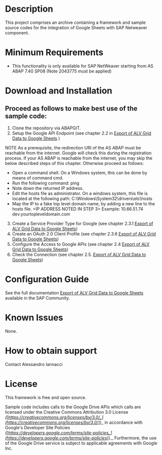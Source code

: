 # Description

This project comprises an archive containing a framework and sample source codes for the integration of Google Sheets with SAP Netweaver component.

# Minimum Requirements

- This functionality is only available for SAP NetWeaver starting from AS ABAP 7.40 SP08 (Note 2043775 must be applied)

# Download and Installation

## Proceed as follows to make best use of the sample code:

1. Clone the repository via ABAPGIT.
2. Setup the Google API Endpoint (see chapter 2.2 in [Export of ALV Grid Data to Google Sheets](https://www.sap.com/documents/2018/07/56e0dd6d-0f7d-0010-87a3-c30de2ffd8ff.html) )

NOTE
As a prerequisite, the redirection URI of the AS ABAP must be reachable from the internet. Google will
check this during the registration process. If your AS ABAP is reachable from the internet, you may
skip the below described steps of this chapter. Otherwise proceed as follows:
- Open a command shell. On a Windows system, this can be done by means of command cmd.
- Run the following command:
ping <hostname of your AS ABAP Development System>
- Note down the returned IP address.
- Edit the hosts file as administrator. On a windows system, this file is located at the following path:
C:\Windows\System32\drivers\etc\hosts
- Map the IP to a fake top level domain name, by adding a new line to the hosts file.
<IP ADDRESS NOTED IN STEP 3> <YOUR TOP LEVEL DOMAIN>
Example: 10.66.51.74 dev.yourtopleveldomain.com


3. Create a Service Provider Type for Google (see chapter 2.3.1 [Export of ALV Grid Data to Google Sheets](https://www.sap.com/documents/2018/07/56e0dd6d-0f7d-0010-87a3-c30de2ffd8ff.html))
4. Create an OAuth 2.0 Client Profile (see chapter 2.3.6 [Export of ALV Grid Data to Google Sheets](https://www.sap.com/documents/2018/07/56e0dd6d-0f7d-0010-87a3-c30de2ffd8ff.html))
5. Configure the Access to Google APIs (see chapter 2.4 [Export of ALV Grid Data to Google Sheets](https://www.sap.com/documents/2018/07/56e0dd6d-0f7d-0010-87a3-c30de2ffd8ff.html))
6. Check the Connection (see chapter 2.5. [Export of ALV Grid Data to Google Sheets](https://www.sap.com/documents/2018/07/56e0dd6d-0f7d-0010-87a3-c30de2ffd8ff.html))


# Configuration Guide

See the full documentation [Export of ALV Grid Data to Google Sheets](https://www.sap.com/documents/2018/07/56e0dd6d-0f7d-0010-87a3-c30de2ffd8ff.html) available in the SAP Community.

# Known Issues

None.

# How to obtain support

Contact Alessandro Iannacci


# License
This framework is free and open source.

Sample code includes calls to the Google Drive APIs which calls are licensed under the Creative Commons Attribution 3.0 License _(_[_https://creativecommons.org/licenses/by/3.0/_](https://creativecommons.org/licenses/by/3.0/)_)_ in accordance with Google&#39;s Developer Site Policies _(_[_https://developers.google.com/terms/site-policies_](https://developers.google.com/terms/site-policies)_)._ Furthermore, the use of the Google Drive service is subject to applicable agreements with Google Inc.
